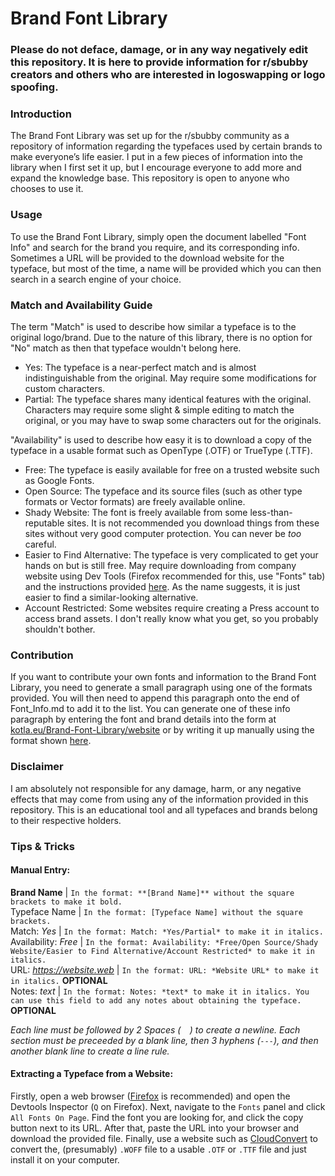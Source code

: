 # Brand Font Library

### Please do not deface, damage, or in any way negatively edit this repository. It is here to provide information for r/sbubby creators and others who are interested in logoswapping or logo spoofing.

### Introduction
The Brand Font Library was set up for the r/sbubby community as a repository of information regarding the typefaces used by certain brands to make everyone’s life easier. I put in a few pieces of information into the library when I first set it up, but I encourage everyone to add more and expand the knowledge base. This repository is open to anyone who chooses to use it.

### Usage
To use the Brand Font Library, simply open the document labelled "Font Info" and search for the brand you require, and its corresponding info. Sometimes a URL will be provided to the download website for the typeface, but most of the time, a name will be provided which you can then search in a search engine of your choice.  

### Match and Availability Guide
The term "Match" is used to describe how similar a typeface is to the original logo/brand. Due to the nature of this library, there is no option for "No" match as then that typeface wouldn't belong here.  
- Yes: The typeface is a near-perfect match and is almost indistinguishable from the original. May require some modifications for custom characters.  
- Partial: The typeface shares many identical features with the original. Characters may require some slight & simple editing to match the original, or you may have to swap some characters out for the originals.  
  
"Availability" is used to describe how easy it is to download a copy of the typeface in a usable format such as OpenType (.OTF) or TrueType (.TTF).  
- Free: The typeface is easily available for free on a trusted website such as Google Fonts.  
- Open Source: The typeface and its source files (such as other type formats or Vector formats) are freely available online.  
- Shady Website: The font is freely available from some less-than-reputable sites. It is not recommended you download things from these sites without very good computer protection. You can never be *too* careful.  
- Easier to Find Alternative: The typeface is very complicated to get your hands on but is still free. May require downloading from company website using Dev Tools (Firefox recommended for this, use "Fonts" tab) and the instructions provided [here](https://github.com/GameDesert/Brand-Font-Library/blob/main/README.md#extracting-a-typeface-from-a-website). As the name suggests, it is just easier to find a similar-looking alternative.  
- Account Restricted: Some websites require creating a Press account to access brand assets. I don't really know what you get, so you probably shouldn't bother.  

### Contribution
If you want to contribute your own fonts and information to the Brand Font Library, you need to generate a small paragraph using one of the formats provided. You will then need to append this paragraph onto the end of Font_Info.md to add it to the list. You can generate one of these info paragraph by entering the font and brand details into the form at [kotla.eu/Brand-Font-Library/website](https://kotla.eu/Brand-Font-Library/website/index.html) or by writing it up manually using the format shown [here](https://github.com/GameDesert/Brand-Font-Library/blob/main/README.md#manual-entry).

### Disclaimer
I am absolutely not responsible for any damage, harm, or any negative effects that may come from using any of the information provided in this repository. This is an educational tool and all typefaces and brands belong to their respective holders.  

### Tips & Tricks
#### Manual Entry:
**Brand Name** | `In the format: **[Brand Name]** without the square brackets to make it bold.`  
Typeface Name | `In the format: [Typeface Name] without the square brackets.`  
Match: *Yes* | `In the format: Match: *Yes/Partial* to make it in italics.`  
Availability: *Free* | `In the format: Availability: *Free/Open Source/Shady Website/Easier to Find Alternative/Account Restricted* to make it in italics.`  
URL: *https://website.web* | `In the format: URL: *Website URL* to make it in italics.` **OPTIONAL**  
Notes: *text* | `In the format: Notes: *text* to make it in italics. You can use this field to add any notes about obtaining the typeface.` **OPTIONAL**
  
*Each line must be followed by 2 Spaces (`  `) to create a newline. Each section must be preceeded by a blank line, then 3 hyphens (`---`), and then another blank line to create a line rule.*  

#### Extracting a Typeface from a Website:
Firstly, open a web browser ([Firefox](https://www.mozilla.org/en-US/firefox/new/) is recommended) and open the Devtools Inspector (`Q` on Firefox). Next, navigate to the `Fonts` panel and click `All Fonts On Page`. Find the font you are looking for, and click the copy button next to its URL. After that, paste the URL into your browser and download the provided file. Finally, use a website such as [CloudConvert](https://cloudconvert.com/) to convert the, (presumably) `.WOFF` file to a usable `.OTF` or `.TTF` file and just install it on your computer.
